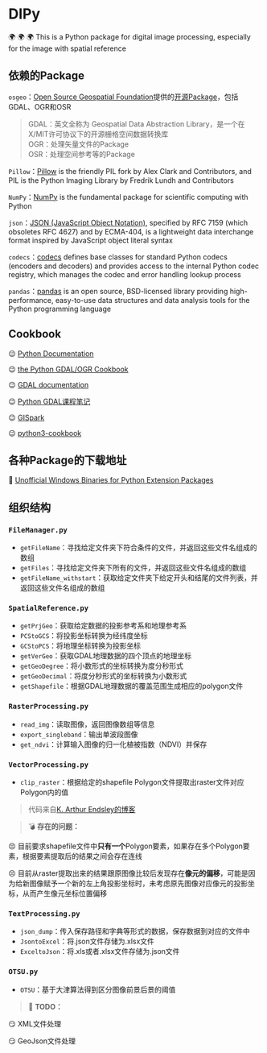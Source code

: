 # DIPy
:earth_africa: :earth_africa: :earth_africa: This is a Python package for digital image processing, especially for the image with spatial reference  

## 依赖的Package  

`osgeo`：[Open Source Geospatial Foundation](https://www.osgeo.org/)提供的[开源Package](https://github.com/OSGeo)，包括GDAL、OGR和OSR  

   > GDAL：英文全称为 Geospatial Data Abstraction Library，是一个在X/MIT许可协议下的开源栅格空间数据转换库  
   > OGR：处理矢量文件的Package  
   > OSR：处理空间参考等的Package 

`Pillow`：[Pillow](https://github.com/python-pillow/Pillow) is the friendly PIL fork by Alex Clark and Contributors, and PIL is the Python Imaging Library by Fredrik Lundh and Contributors  

`NumPy`：[NumPy](https://numpy.org/) is the fundamental package for scientific computing with Python  

`json`：[JSON (JavaScript Object Notation)](https://docs.python.org/3/library/json.html?highlight=json#module-json), specified by RFC 7159 (which obsoletes RFC 4627) and by ECMA-404, is a lightweight data interchange format inspired by JavaScript object literal syntax   

`codecs`：[codecs](https://docs.python.org/3/library/codecs.html) defines base classes for standard Python codecs (encoders and decoders) and provides access to the internal Python codec registry, which manages the codec and error handling lookup process  

`pandas`：[pandas](https://pandas.pydata.org/) is an open source, BSD-licensed library providing high-performance, easy-to-use data structures and data analysis tools for the Python programming language  


## Cookbook  

:wink: [Python Documentation](https://docs.python.org/3/contents.html)  

:wink: [the Python GDAL/OGR Cookbook](https://pcjericks.github.io/py-gdalogr-cookbook/)  

:wink: [GDAL documentation](https://gdal.org/#)  

:wink: [Python GDAL课程笔记](https://www.osgeo.cn/python_gdal_utah_tutorial/index.html)  

:wink: [GISpark](https://gispark.readthedocs.io/zh_CN/latest/index.html)  

:wink: [python3-cookbook](https://python3-cookbook.readthedocs.io/zh_CN/latest/copyright.html)


## 各种Package的下载地址  

:beginner: [Unofficial Windows Binaries for Python Extension Packages](https://www.lfd.uci.edu/~gohlke/pythonlibs/) 


## 组织结构  

### `FileManager.py`  

  * `getFileName`：寻找给定文件夹下符合条件的文件，并返回这些文件名组成的数组  
  * `getFiles`：寻找给定文件夹下所有的文件，并返回这些文件名组成的数组
  * `getFileName_withstart`：获取给定文件夹下给定开头和结尾的文件列表，并返回这些文件名组成的数组
  
###  `SpatialReference.py`  

  * `getPrjGeo`：获取给定数据的投影参考系和地理参考系 
  * `PCStoGCS`：将投影坐标转换为经纬度坐标 
  * `GCStoPCS`：将地理坐标转换为投影坐标
  * `getVerGeo`：获取GDAL地理数据的四个顶点的地理坐标
  * `getGeoDegree`：将小数形式的坐标转换为度分秒形式
  * `getGeoDecimal`：将度分秒形式的坐标转换为小数形式
  * `getShapefile`：根据GDAL地理数据的覆盖范围生成相应的polygon文件
  
### `RasterProcessing.py`  

  * `read_img`：读取图像，返回图像数组等信息
  * `export_singleband`：输出单波段图像
  * `get_ndvi`：计算输入图像的归一化植被指数（NDVI）并保存
  
### `VectorProcessing.py`  

  * `clip_raster`：根据给定的shapefile Polygon文件提取出raster文件对应Polygon内的值  
  > 代码来自[K. Arthur Endsley的博客](http://karthur.org/2015/clipping-rasters-in-python.html)
  
> :bomb: **存在的问题：**  

  :persevere: 目前要求shapefile文件中**只有一个**Polygon要素，如果存在多个Polygon要素，根据要素提取后的结果之间会存在连线  
  
  :persevere: 目前从raster提取出来的结果跟原图像比较后发现存在**像元的偏移**，可能是因为给新图像赋予一个新的左上角投影坐标时，未考虑原先图像对应像元的投影坐标，从而产生像元坐标位置偏移  

### `TextProcessing.py`  

  * `json_dump`：传入保存路径和字典等形式的数据，保存数据到对应的文件中  
  * `JsontoExcel`：将.json文件存储为.xlsx文件    
  * `ExceltoJson`：将.xls或者.xlsx文件存储为.json文件
  
### `OTSU.py`  

  * `OTSU`：基于大津算法得到区分图像前景后景的阈值  
  
  
> :bookmark: **TODO：**  

:smirk: XML文件处理  

:smirk: GeoJson文件处理
